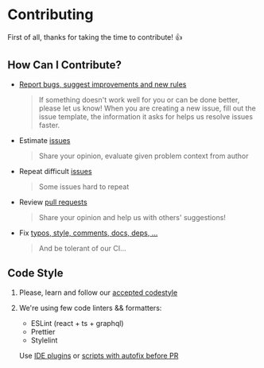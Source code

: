 # Contributing
First of all, thanks for taking the time to contribute! :+1:

## How Can I Contribute?
[issues]: https://github.com/niyazm524/github-client/issues
[issues-new]: https://github.com/niyazm524/github-client/issues/new
[pr]: https://github.com/niyazm524/github-client/pulls
[pr-new]: https://github.com/niyazm524/github-client/compare

- [Report bugs, suggest improvements and new rules][issues-new]
   > If something doesn't work well for you or can be done better, please let us know! 
   When you are creating a new issue, fill out the issue template, the information it asks for helps us resolve issues faster.
- Estimate [issues][issues] 
   > Share your opinion, evaluate given problem context from author
- Repeat difficult [issues][issues]
   > Some issues hard to repeat
- Review [pull requests][pr]
   > Share your opinion and help us with others' suggestions!
- Fix [typos, style, comments, docs, deps, ...][pr-new]
   > And be tolerant of our CI...

## Code Style
1. Please, learn and follow our [accepted codestyle](https://github.com/niyazm524/github-client/wiki/CodeStyle)
2. We're using few code linters && formatters:
    - ESLint (react + ts + graphql)
    - Prettier
    - Stylelint
    
   Use [IDE plugins](https://github.com/niyazm524/github-client#vscode) or [scripts with autofix before PR](https://github.com/niyazm524/github-client#%D0%B7%D0%B0%D0%BF%D1%83%D1%81%D0%BA-%D1%82%D0%B5%D1%81%D1%82%D0%BE%D0%B2)
